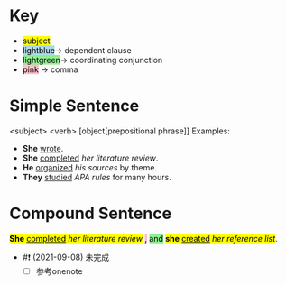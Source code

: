 # Key 
- <mark style="background-color: yellow">subject</mark>
- <mark style="background-color: lightblue">lightblue</mark>-> dependent clause
- <mark style="background-color: lightgreen">lightgreen</mark>-> coordinating conjunction
- <mark style="background-color: pink">pink</mark> -> comma
# Simple Sentence
&lt;subject&gt; &lt;verb&gt; [object[prepositional phrase]]
Examples:
- **She** <u>wrote</u>.
- **She** <u>completed</u> *her literature review*.
- **He** <u>organized</u> *his sources* by theme.
- **They** <u>studied</u> *APA rules* for many hours.
# Compound Sentence
<mark style="background-color: yellow">**She** <u>completed</u> *her literature review*</mark> <mark style="background-color: pink">,</mark> <mark style="background-color: lightgreen">and</mark> <mark style="background-color: yellow">**she** <u>created</u> *her reference list*</mark>.
- #❗️ (2021-09-08) 未完成
	- [ ] 参考onenote